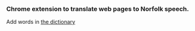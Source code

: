 ### Chrome extension to translate web pages to Norfolk speech.

Add words in [the dictionary](https://github.com/sndrs/chrome-extensions/blob/master/chrewm/dictionary.json)
